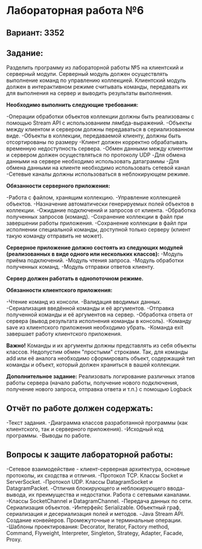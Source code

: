 # Лабораторная работа №6

## Вариант: 3352

## Задание:
Разделить программу из лабораторной работы №5 на клиентский и серверный модули. Серверный модуль должен осуществлять выполнение команд по управлению коллекцией. Клиентский модуль должен в интерактивном режиме считывать команды, передавать их для выполнения на сервер и выводить результаты выполнения.

**Необходимо выполнить следующие требования:**

-Операции обработки объектов коллекции должны быть реализованы с помощью Stream API с использованием лямбда-выражений.
-Объекты между клиентом и сервером должны передаваться в сериализованном виде.
-Объекты в коллекции, передаваемой клиенту, должны быть отсортированы по размеру
-Клиент должен корректно обрабатывать временную недоступность сервера.
-Обмен данными между клиентом и сервером должен осуществляться по протоколу UDP
-Для обмена данными на сервере необходимо использовать датаграммы
-Для обмена данными на клиенте необходимо использовать сетевой канал
-Сетевые каналы должны использоваться в неблокирующем режиме.

**Обязанности серверного приложения:**

-Работа с файлом, хранящим коллекцию.
-Управление коллекцией объектов.
-Назначение автоматически генерируемых полей объектов в коллекции.
-Ожидание подключений и запросов от клиента.
-Обработка полученных запросов (команд).
-Сохранение коллекции в файл при завершении работы приложения.
-Сохранение коллекции в файл при исполнении специальной команды, доступной только серверу (клиент такую команду отправить не может).

**Серверное приложение должно состоять из следующих модулей (реализованных в виде одного или нескольких классов):**
-Модуль приёма подключений.
-Модуль чтения запроса.
-Модуль обработки полученных команд.
-Модуль отправки ответов клиенту.

**Сервер должен работать в однопоточном режиме.**

**Обязанности клиентского приложения:**

-Чтение команд из консоли.
-Валидация вводимых данных.
-Сериализация введённой команды и её аргументов.
-Отправка полученной команды и её аргументов на сервер.
-Обработка ответа от сервера (вывод результата исполнения команды в консоль).
-Команду save из клиентского приложения необходимо убрать.
-Команда exit завершает работу клиентского приложения.

**Важно!** Команды и их аргументы должны представлять из себя объекты классов. Недопустим обмен "простыми" строками. Так, для команды add или её аналога необходимо сформировать объект, содержащий тип команды и объект, который должен храниться в вашей коллекции.

**Дополнительное задание:**
Реализовать логирование различных этапов работы сервера (начало работы, получение нового подключения, получение нового запроса, отправка ответа и т.п.) с помощью Logback

## Отчёт по работе должен содержать:

-Текст задания.
-Диаграмма классов разработанной программы (как клиентского, так и серверного приложения).
-Исходный код программы.
-Выводы по работе.

## Вопросы к защите лабораторной работы: 

-Сетевое взаимодействие - клиент-серверная архитектура, основные протоколы, их сходства и отличия.
-Протокол TCP. Классы Socket и ServerSocket.
-Протокол UDP. Классы DatagramSocket и DatagramPacket.
-Отличия блокирующего и неблокирующего ввода-вывода, их преимущества и недостатки. Работа с сетевыми каналами.
-Классы SocketChannel и DatagramChannel.
-Передача данных по сети. Сериализация объектов.
-Интерфейс Serializable. Объектный граф, сериализация и десериализация полей и методов.
-Java Stream API. Создание конвейеров. Промежуточные и терминальные операции.
-Шаблоны проектирования: Decorator, Iterator, Factory method, Command, Flyweight, Interpreter, Singleton, Strategy, Adapter, Facade, Proxy.
